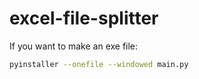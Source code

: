 # excel-file-splitter

If you want to make an exe file:

```bash 
pyinstaller --onefile --windowed main.py 
```


